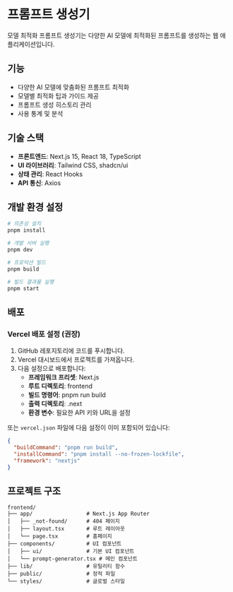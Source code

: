 # 프롬프트 생성기

모델 최적화 프롬프트 생성기는 다양한 AI 모델에 최적화된 프롬프트를 생성하는 웹 애플리케이션입니다.

## 기능

- 다양한 AI 모델에 맞춤화된 프롬프트 최적화
- 모델별 최적화 팁과 가이드 제공
- 프롬프트 생성 히스토리 관리
- 사용 통계 및 분석

## 기술 스택

- **프론트엔드**: Next.js 15, React 18, TypeScript
- **UI 라이브러리**: Tailwind CSS, shadcn/ui
- **상태 관리**: React Hooks
- **API 통신**: Axios

## 개발 환경 설정

```bash
# 의존성 설치
pnpm install

# 개발 서버 실행
pnpm dev

# 프로덕션 빌드
pnpm build

# 빌드 결과물 실행
pnpm start
```

## 배포

### Vercel 배포 설정 (권장)

1. GitHub 레포지토리에 코드를 푸시합니다.
2. Vercel 대시보드에서 프로젝트를 가져옵니다.
3. 다음 설정으로 배포합니다:
   - **프레임워크 프리셋**: Next.js
   - **루트 디렉토리**: frontend
   - **빌드 명령어**: pnpm run build
   - **출력 디렉토리**: .next
   - **환경 변수**: 필요한 API 키와 URL을 설정

또는 `vercel.json` 파일에 다음 설정이 이미 포함되어 있습니다:

```json
{
  "buildCommand": "pnpm run build",
  "installCommand": "pnpm install --no-frozen-lockfile",
  "framework": "nextjs"
}
```

## 프로젝트 구조

```
frontend/
├── app/                 # Next.js App Router
│   ├── _not-found/      # 404 페이지
│   ├── layout.tsx       # 루트 레이아웃
│   └── page.tsx         # 홈페이지
├── components/          # UI 컴포넌트
│   ├── ui/              # 기본 UI 컴포넌트
│   └── prompt-generator.tsx # 메인 컴포넌트
├── lib/                 # 유틸리티 함수
├── public/              # 정적 파일
└── styles/              # 글로벌 스타일
```
